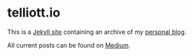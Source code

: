 # telliott.io

This is a [Jekyll site](http://jekyllrb.com/) containing an archive of my [personal blog](http://telliott.io).

All current posts can be found on [Medium](https://medium.com/average-coder).